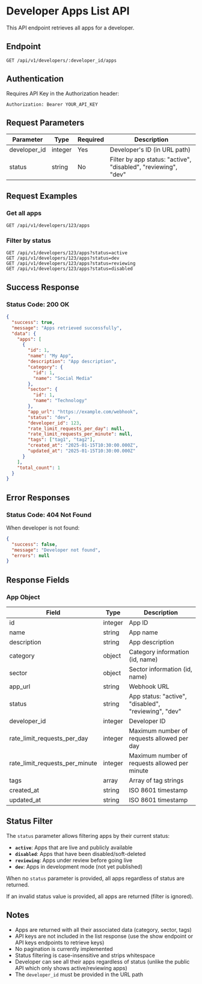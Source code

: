 # Developer Apps List API

This API endpoint retrieves all apps for a developer.

## Endpoint

```
GET /api/v1/developers/:developer_id/apps
```

## Authentication

Requires API Key in the Authorization header:
```
Authorization: Bearer YOUR_API_KEY
```

## Request Parameters

| Parameter    | Type    | Required | Description |
|--------------|---------|----------|-------------|
| developer_id | integer | Yes      | Developer's ID (in URL path) |
| status       | string  | No       | Filter by app status: "active", "disabled", "reviewing", "dev" |

## Request Examples

### Get all apps
```
GET /api/v1/developers/123/apps
```

### Filter by status
```
GET /api/v1/developers/123/apps?status=active
GET /api/v1/developers/123/apps?status=dev
GET /api/v1/developers/123/apps?status=reviewing
GET /api/v1/developers/123/apps?status=disabled
```

## Success Response

### Status Code: 200 OK

```json
{
  "success": true,
  "message": "Apps retrieved successfully",
  "data": {
    "apps": [
      {
        "id": 1,
        "name": "My App",
        "description": "App description",
        "category": {
          "id": 1,
          "name": "Social Media"
        },
        "sector": {
          "id": 1,
          "name": "Technology"
        },
        "app_url": "https://example.com/webhook",
        "status": "dev",
        "developer_id": 123,
        "rate_limit_requests_per_day": null,
        "rate_limit_requests_per_minute": null,
        "tags": ["tag1", "tag2"],
        "created_at": "2025-01-15T10:30:00.000Z",
        "updated_at": "2025-01-15T10:30:00.000Z"
      }
    ],
    "total_count": 1
  }
}
```

## Error Responses

### Status Code: 404 Not Found

When developer is not found:

```json
{
  "success": false,
  "message": "Developer not found",
  "errors": null
}
```

## Response Fields

### App Object

| Field                    | Type     | Description |
|--------------------------|----------|-------------|
| id                       | integer  | App ID |
| name                     | string   | App name |
| description              | string   | App description |
| category                 | object   | Category information (id, name) |
| sector                   | object   | Sector information (id, name) |
| app_url                  | string   | Webhook URL |
| status                          | string   | App status: "active", "disabled", "reviewing", "dev" |
| developer_id                    | integer  | Developer ID |
| rate_limit_requests_per_day     | integer  | Maximum number of requests allowed per day |
| rate_limit_requests_per_minute  | integer  | Maximum number of requests allowed per minute |
| tags                            | array    | Array of tag strings |
| created_at                      | string   | ISO 8601 timestamp |
| updated_at                      | string   | ISO 8601 timestamp |

## Status Filter

The `status` parameter allows filtering apps by their current status:

- **`active`**: Apps that are live and publicly available
- **`disabled`**: Apps that have been disabled/soft-deleted
- **`reviewing`**: Apps under review before going live
- **`dev`**: Apps in development mode (not yet published)

When no `status` parameter is provided, all apps regardless of status are returned.

If an invalid status value is provided, all apps are returned (filter is ignored).

## Notes

- Apps are returned with all their associated data (category, sector, tags)
- API keys are not included in the list response (use the show endpoint or API keys endpoints to retrieve keys)
- No pagination is currently implemented
- Status filtering is case-insensitive and strips whitespace
- Developer can see all their apps regardless of status (unlike the public API which only shows active/reviewing apps)
- The `developer_id` must be provided in the URL path

